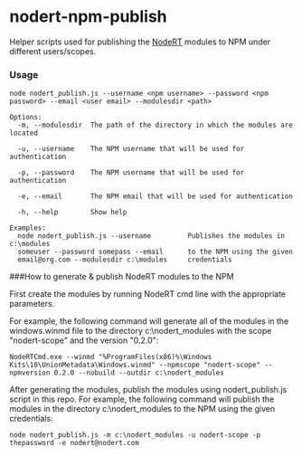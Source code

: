 # nodert-npm-publish

Helper scripts used for publishing the <a href="https://github.com/NodeRT/NodeRT">NodeRT</a> modules to NPM under different users/scopes.

### Usage

```
node nodert_publish.js --username <npm username> --password <npm password> --email <user email> --modulesdir <path>

Options:
  -m, --modulesdir  The path of the directory in which the modules are located
                                                                                                       
  -u, --username    The NPM username that will be used for authentication
                                                                      
  -p, --password    The NPM username that will be used for authentication
                                                                      
  -e, --email       The NPM email that will be used for authentication
  
  -h, --help        Show help     

Examples:
  node nodert_publish.js --username         Publishes the modules in c:\modules
  someuser --password somepass --email      to the NPM using the given
  email@org.com --modulesdir c:\modules     credentials
```

###How to generate & publish NodeRT modules to the NPM

First create the modules by running NodeRT cmd line with the appropriate parameters.

For example, the following command will generate all of the modules in the windows.winmd file to the directory c:\nodert_modules with the scope "nodert-scope" and the version "0.2.0":

```
NodeRTCmd.exe --winmd "%ProgramFiles(x86)%\Windows Kits\10\UnionMetadata\Windows.winmd" --npmscope "nodert-scope" --npmversion 0.2.0 --nobuild --outdir c:\nodert_modules
```

After generating the modules, publish the modules using nodert_publish.js script in this repo.
For example, the following command will publish the modules in the directory c:\nodert_modules to the NPM using the given credentials:
```
node nodert_publish.js -m c:\nodert_modules -u nodert-scope -p thepassword -e nodert@nodert.com
```

